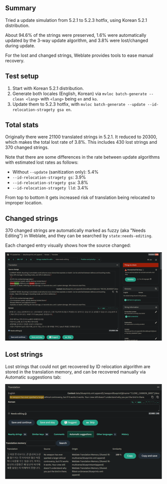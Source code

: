 ## Summary

Tried a update simulation from 5.2.1 to 5.2.3 hotfix, using Korean 5.2.1 distribution.

About 94.6% of the strings were preserved, 1.6% were automatically updated by the 3-way update algorithm, and 3.8% were lost/changed during update.

For the lost and changed strings, Weblate provides tools to ease manual recovery.

## Test setup

1. Start with Korean 5.2.1 distribution.
2. Generate both locales (English, Korean) via `mvloc batch-generate --clean <lang>` with `<lang>` being `en` and `ko`.
3. Update them to 5.2.3 hotfix, with `mvloc batch-generate --update --id-relocation-stragety gsa en`.

## Total stats

Originally there were 21100 translated strings in 5.2.1. It reduced to 20300, which makes the total lost rate of 3.8%.
This includes 430 lost strings and 370 changed strings.

Note that there are some differences in the rate between update algorithms with estimated lost rates as follows:

* Without `--update` (sanitization only): 5.4%
* `--id-relocation-stragety gs`: 3.9%
* `--id-relocation-stragety gsa`: 3.8%
* `--id-relocation-stragety lld`: 3.4%

From top to bottom it gets increased risk of translation being relocated to improper location.

## Changed strings

370 changed strings are automatically marked as fuzzy (aka "Needs Editing") in Weblate,
and they can be searched by `state:needs-editing`.

Each changed entry visually shows how the source changed:

![](fuzzy_update_edits.png)

## Lost strings

Lost strings that could not get recovered by ID relocation algorithm are stored in the translation memory,
and can be recovered manually via Automatic suggestions tab:

![](automatic_suggestion.png)
